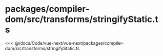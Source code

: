# packages/compiler-dom/src/transforms/stringifyStatic.ts

<<< @/docs/Code/vue-next/vue-next/packages/compiler-dom/src/transforms/stringifyStatic.ts
